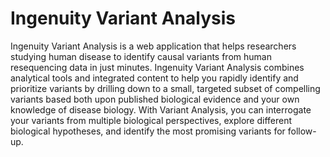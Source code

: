 # Ingenuity Variant Analysis

Ingenuity Variant Analysis is a web application that helps researchers studying human disease to identify causal variants from human resequencing data in just minutes. Ingenuity Variant Analysis combines analytical tools and integrated content to help you rapidly identify and prioritize variants by drilling down to a small, targeted subset of compelling variants based both upon published biological evidence and your own knowledge of disease biology. With Variant Analysis, you can interrogate your variants from multiple biological perspectives, explore different biological hypotheses, and identify the most promising variants for follow-up.
